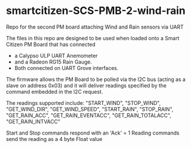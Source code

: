 # smartcitizen-SCS-PMB-2-wind-rain
Repo for the second PM board attaching Wind and Rain sensors via UART

The files in this repo are designed to be used when loaded onto a Smart Citizen PM Board that has connected 
- a Calypso ULP UART Anemometer 
- and a Radeon RG15 Rain Gauge.
- Both connected on UART Grove interfaces.

The firmware allows the PM Board to be polled via the I2C bus (acting as a slave on address 0x03) and 
it will deliver readings specified by the command embedded in the I2C request.

The readings supported include:
  "START_WIND",
	"STOP_WIND",
	"GET_WIND_DIR",
	"GET_WIND_SPEED",
	"START_RAIN",
	"STOP_RAIN",
	"GET_RAIN_ACC",
	"GET_RAIN_EVENTACC",
	"GET_RAIN_TOTALACC",
	"GET_RAIN_INTVACC"

Start and Stop commands respond with an 'Ack' = 1
Reading commands send the reading as a 4 byte Float value
